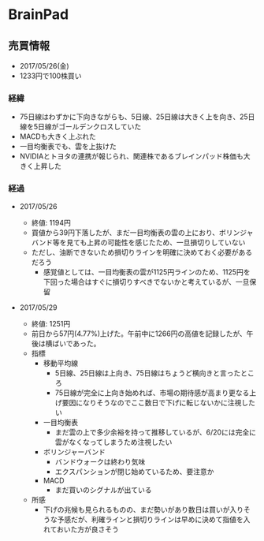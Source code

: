 # BrainPad
## 売買情報
- 2017/05/26(金)
- 1233円で100株買い

### 経緯
- 75日線はわずかに下向きながらも、5日線、25日線は大きく上を向き、25日線を5日線がゴールデンクロスしていた
- MACDも大きく上ぶれた
- 一目均衡表でも、雲を上抜けた
- NVIDIAとトヨタの連携が報じられ、関連株であるブレインパッド株価も大きく上昇した

### 経過
- 2017/05/26
    - 終値: 1194円
    - 買値から39円下落したが、まだ一目均衡表の雲の上におり、ボリンジャバンド等を見ても上昇の可能性を感じたため、一旦損切りしていない
    - ただし、油断できないため損切りラインを明確に決めておく必要があるだろう
        - 感覚値としては、一目均衡表の雲が1125円ラインのため、1125円を下回った場合はすぐに損切りすべきでないかと考えているが、一旦保留

- 2017/05/29
    - 終値: 1251円
    - 前日から57円(4.77%)上げた。午前中に1266円の高値を記録したが、午後は横ばいであった。
    - 指標
      - 移動平均線
        - 5日線、25日線は上向き、75日線はちょうど横向きと言ったところ
        - 75日線が完全に上向き始めれば、市場の期待感が高まり更なる上げ要因になりそうなのでここ数日で下げに転じないかに注視したい
      - 一目均衡表
        - まだ雲の上で多少余裕を持って推移しているが、6/20には完全に雲がなくなってしまうため注視したい
      - ボリンジャーバンド
        - バンドウォークは終わり気味
        - エクスパンションが閉じ始めているため、要注意か
      - MACD
        - まだ買いのシグナルが出ている
    - 所感
      - 下げの兆候も見られるものの、まだ勢いがあり数日は買いが入りそうな予感だが、利確ラインと損切りラインは早めに決めて指値を入れておいた方が良さそう
